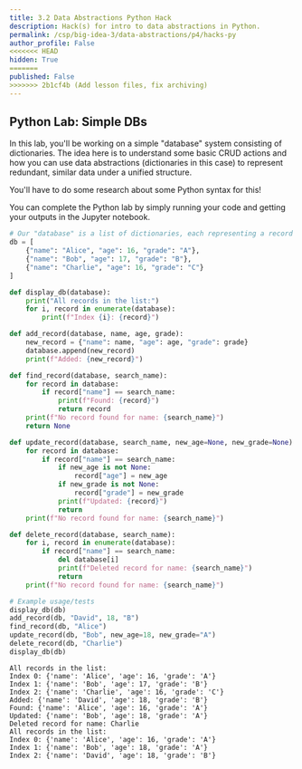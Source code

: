 ```yaml
---
title: 3.2 Data Abstractions Python Hack
description: Hack(s) for intro to data abstractions in Python.
permalink: /csp/big-idea-3/data-abstractions/p4/hacks-py
author_profile: False
<<<<<<< HEAD
hidden: True
=======
published: False
>>>>>>> 2b1cf4b (Add lesson files, fix archiving)
---
```


## Python Lab: Simple DBs

In this lab, you'll be working on a simple "database" system consisting of dictionaries. The idea here is to understand some basic CRUD actions and how you can use data abstractions (dictionaries in this case) to represent redundant, similar data under a unified structure.

You'll have to do some research about some Python syntax for this!

You can complete the Python lab by simply running your code and getting your outputs in the Jupyter notebook.


```python
# Our "database" is a list of dictionaries, each representing a record (e.g., a student)
db = [
    {"name": "Alice", "age": 16, "grade": "A"},
    {"name": "Bob", "age": 17, "grade": "B"},
    {"name": "Charlie", "age": 16, "grade": "C"}
]

def display_db(database):
    print("All records in the list:")
    for i, record in enumerate(database):
        print(f"Index {i}: {record}")

def add_record(database, name, age, grade):
    new_record = {"name": name, "age": age, "grade": grade}
    database.append(new_record)
    print(f"Added: {new_record}")

def find_record(database, search_name):
    for record in database:
        if record["name"] == search_name:
            print(f"Found: {record}")
            return record
    print(f"No record found for name: {search_name}")
    return None

def update_record(database, search_name, new_age=None, new_grade=None):
    for record in database:
        if record["name"] == search_name:
            if new_age is not None:
                record["age"] = new_age
            if new_grade is not None:
                record["grade"] = new_grade
            print(f"Updated: {record}")
            return
    print(f"No record found for name: {search_name}")

def delete_record(database, search_name):
    for i, record in enumerate(database):
        if record["name"] == search_name:
            del database[i]
            print(f"Deleted record for name: {search_name}")
            return
    print(f"No record found for name: {search_name}")

# Example usage/tests
display_db(db)
add_record(db, "David", 18, "B")
find_record(db, "Alice")
update_record(db, "Bob", new_age=18, new_grade="A")
delete_record(db, "Charlie")
display_db(db)
```

    All records in the list:
    Index 0: {'name': 'Alice', 'age': 16, 'grade': 'A'}
    Index 1: {'name': 'Bob', 'age': 17, 'grade': 'B'}
    Index 2: {'name': 'Charlie', 'age': 16, 'grade': 'C'}
    Added: {'name': 'David', 'age': 18, 'grade': 'B'}
    Found: {'name': 'Alice', 'age': 16, 'grade': 'A'}
    Updated: {'name': 'Bob', 'age': 18, 'grade': 'A'}
    Deleted record for name: Charlie
    All records in the list:
    Index 0: {'name': 'Alice', 'age': 16, 'grade': 'A'}
    Index 1: {'name': 'Bob', 'age': 18, 'grade': 'A'}
    Index 2: {'name': 'David', 'age': 18, 'grade': 'B'}


